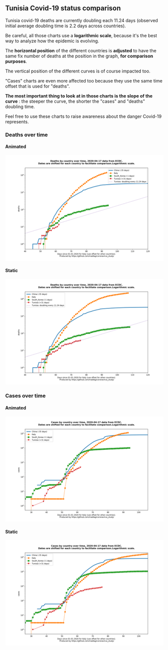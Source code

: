 ## Tunisia Covid-19 status comparison 

Tunisia covid-19 deaths are currently doubling each 11.24 days (observed initial average doubling time is 2.2 days across countries).



Be careful, all those charts use a **logarithmic scale**, because it's the best way to analyze how the epidemic is evolving.
 
The **horizontal position** of the different countries is **adjusted** to have the same fix number of deaths at the position in the graph, **for comparison purposes**.

The vertical position of the different curves is of course impacted too.

"Cases" charts are even more affected too because they use the same time offset that is used for "deaths".

**The most important thing to look at in those charts is the slope of the curve** : the steeper the curve, the shorter the "cases" and "deaths" doubling time.

Feel free to use these charts to raise awareness about the danger Covid-19 represents. 


 
### Deaths over time
 
#### Animated
![Tunisia covid-19 deaths animated chart](https://raw.githubusercontent.com/madlag/coronavirus_study/master/notebooks/graphs/2020-04-17/countries/Tunisia/2020-04-17_Tunisia_deaths.gif "Tunisia covid-19 deaths animated chart")   
 
#### Static
![Tunisia covid-19 deaths static chart](https://raw.githubusercontent.com/madlag/coronavirus_study/master/notebooks/graphs/2020-04-17/countries/Tunisia/2020-04-17_Tunisia_deaths.png "Tunisia covid-19 deaths static chart")   

 
### Cases over time
 
#### Animated
![Tunisia covid-19 cases animated chart](https://raw.githubusercontent.com/madlag/coronavirus_study/master/notebooks/graphs/2020-04-17/countries/Tunisia/2020-04-17_Tunisia_cases.gif "Tunisia covid-19 cases animated chart")   
 
#### Static
![Tunisia covid-19 cases static chart](https://raw.githubusercontent.com/madlag/coronavirus_study/master/notebooks/graphs/2020-04-17/countries/Tunisia/2020-04-17_Tunisia_cases.png "Tunisia covid-19 cases static chart")   

